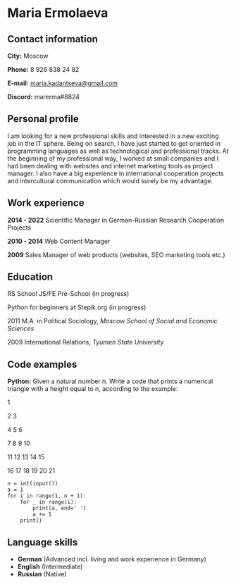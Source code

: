 # **Maria Ermolaeva** 
## Contact information
**City:** Moscow

**Phone:** 8 926 838 24 82

**E-mail:** maria.kadantseva@gmail.com

**Discord:** marerma#8824

## Personal profile 
I am looking for a new professional skills and interested in a new exciting job in the IT sphere. Being on search, I have just started to get oriented in programming languages as well as technological and professional tracks. At the beginning of my professional way, I worked at small companies and I had been dealing with websites and internet marketing tools as project manager. I also have a big experience in international cooperation projects and intercultural communication which would surely be my advantage.

## Work experience 
**2014 - 2022** Scientific Manager in German-Russian Research Cooperation Projects

**2010 - 2014** Web Content Manager 

**2009** Sales Manager of web products (websites, SEO marketing tools etc.)

## Education
RS School JS/FE Pre-School (in progress)

Python for beginners at Stepik.org (in progress)

2011 M.A. in Political Sociology, *Moscow School of Social and Economic Sciences*

2009 International Relations, *Tyumen State University* 

## Code examples
**Python:** Given a natural number n. Write a code that prints a numerical triangle with a height equal to n, according to the example:

1

2 3

4 5 6

7 8 9 10

11 12 13 14 15

16 17 18 19 20 21

```
n = int(input())
a = 1
for i in range(1, n + 1):
    for _ in range(i):
        print(a, end=' ')
        a += 1
    print()
```

## Language skills
- **German** (Advanced incl. living and work experience in Germany) 
- **English** (Intermediate)
- **Russian** (Native)
